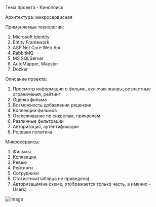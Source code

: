 Тема проекта - Кинопоиск

Архитектура: микросервисная

Применяемые технологии:
1. Microsoft Identity
2. Entity Framework
3. ASP.Net Core Web Api
4. RabbitMQ
5. MS SQLServer
6. AutoMapper, Mapster
7. Docker

Описание проекта: 

1. Просмотр информации о фильме, включая жанры, возрастные ограничения, рейтинг
2. Оценка фильма
3. Возможность добавления рецензии
4. Коллекции фильмов
5. Отслеживание по сиквелам, приквелам
6. Различные фильтрации
7. Авторизация, аутентификация
8. Ролевая политика 

Микросервисы:

1. Фильмы
2. Коллекции
3. Ревью
4. Рейтинги
5. Сотрудники
6. Статистика(таблица не приведена)
7. Авторизация(на схеме, отображается только часть, а именно - Users)

![image](https://github.com/mebry/Movie-search-Modsen/assets/91991278/d74ade6b-16e6-4769-91a1-42f98528d97a)

